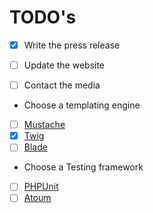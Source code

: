 # TODO's 

- [x] Write the press release
- [ ] Update the website
- [ ] Contact the media


* Choose a templating engine
- [ ] [Mustache](https://github.com/bobthecow/mustache.php)
- [x] [Twig](https://twig.symfony.com/)
- [ ] [Blade](https://laravel.com/docs/10.x/blade)
* Choose a Testing framework
- [ ] [PHPUnit](https://docs.phpunit.de/en/10.0/installation.html#)
- [ ] [Atoum](https://atoum.readthedocs.io/en/latest/start_with_atoum.html)
